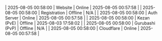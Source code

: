 | 2025-08-05 00:58:00 | Website | Online | 2025-08-05 00:57:58 |
| 2025-08-05 00:58:00 | Registration | Offline | N/A |
| 2025-08-05 00:58:00 | Auth Server | Online | 2025-08-05 00:57:58 |
| 2025-08-05 00:58:00 | Kezan (PvE) | Offline | 2025-08-03 17:58:02 |
| 2025-08-05 00:58:00 | Gurubashi (PvP) | Offline | N/A |
| 2025-08-05 00:58:00 | Cloudflare | Online | 2025-08-05 00:57:58 |
